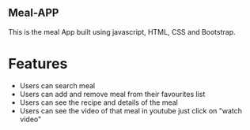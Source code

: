 ## Meal-APP

This is the meal App built using javascript, HTML, CSS and Bootstrap.

# Features

- Users can search meal
- Users can add and remove meal from their favourites list
- Users can see the recipe and details of the meal
- Users can see the video of that meal in youtube just click on "watch video"
